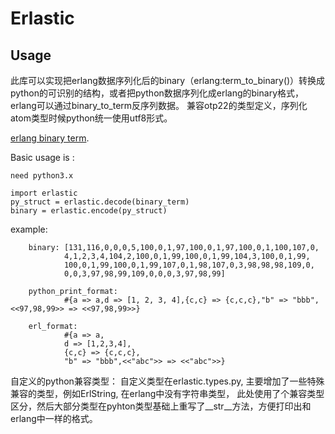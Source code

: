 # Erlastic #

## Usage ##

此库可以实现把erlang数据序列化后的binary（erlang:term_to_binary()）转换成python的可识别的结构，或者把python数据序列化成erlang的binary格式，erlang可以通过binary_to_term反序列数据。
兼容otp22的类型定义，序列化atom类型时候python统一使用utf8形式。

[erlang binary term](http://erlang.org/doc/apps/erts/erl_ext_dist.html).

Basic usage is :

    need python3.x 
    
    import erlastic
    py_struct = erlastic.decode(binary_term)
    binary = erlastic.encode(py_struct)


example:
```
    binary: [131,116,0,0,0,5,100,0,1,97,100,0,1,97,100,0,1,100,107,0,
            4,1,2,3,4,104,2,100,0,1,99,100,0,1,99,104,3,100,0,1,99,
            100,0,1,99,100,0,1,99,107,0,1,98,107,0,3,98,98,98,109,0,
            0,0,3,97,98,99,109,0,0,0,3,97,98,99]
    
    python_print_format:
            #{a => a,d => [1, 2, 3, 4],{c,c} => {c,c,c},"b" => "bbb",<<97,98,99>> => <<97,98,99>>}
    
    erl_format:
            #{a => a,
            d => [1,2,3,4],
            {c,c} => {c,c,c},
            "b" => "bbb",<<"abc">> => <<"abc">>}
```


自定义的python兼容类型：
    自定义类型在erlastic.types.py, 主要增加了一些特殊兼容的类型，例如ErlString, 在erlang中没有字符串类型，
    此处使用了个兼容类型区分，然后大部分类型在pyhton类型基础上重写了__str__方法，方便打印出和erlang中一样的格式。
